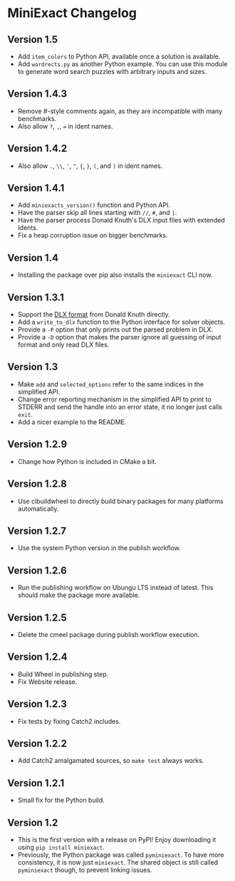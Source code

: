 # MiniExact Changelog

## Version 1.5

  - Add `item_colors` to Python API, available once a solution is
    available.
  - Add `wordrects.py` as another Python example. You can use this
    module to generate word search puzzles with arbitrary inputs and
    sizes.

## Version 1.4.3

  - Remove #-style comments again, as they are incompatible with many
    benchmarks.
  - Also allow `?`, `,`, `=` in ident names.

## Version 1.4.2

  - Also allow `.`, `\\`, `'`, `"`, `{`, `}`, `(`, and `)` in ident names.

## Version 1.4.1

  - Add `miniexacts_version()` function and Python API.
  - Have the parser skip all lines starting with `//`, `#`, and `|`.
  - Have the parser process Donald Knuth's DLX input files with extended Idents.
  - Fix a heap corruption issue on bigger benchmarks.

## Version 1.4

  - Installing the package over pip also installs the `miniexact` CLI now.

## Version 1.3.1

  - Support the [DLX format](https://cs.stanford.edu/~knuth/programs/dlx2.w)
    from Donald Knuth directly.
  - Add a `write_to_dlx` function to the Python interface for solver objects.
  - Provide a `-P` option that only prints out the parsed problem in DLX.
  - Provide a `-D` option that makes the parser ignore all guessing of input
    format and only read DLX files.

## Version 1.3

  - Make `add` and `selected_options` refer to the same indices in the
    simplified API.
  - Change error reporting mechanism in the simplified API to print to STDERR
    and send the handle into an error state, it no longer just calls `exit`.
  - Add a nicer example to the README.

## Version 1.2.9

  - Change how Python is included in CMake a bit.

## Version 1.2.8

  - Use cibuildwheel to directly build binary packages for many
    platforms automatically.

## Version 1.2.7

  - Use the system Python version in the publish workflow.

## Version 1.2.6

  - Run the publishing workflow on Ubungu LTS instead of latest. This
    should make the package more available.

## Version 1.2.5

  - Delete the cmeel package during publish workflow execution.

## Version 1.2.4

  - Build Wheel in publishing step.
  - Fix Website release.

## Version 1.2.3

  - Fix tests by fixing Catch2 includes.

## Version 1.2.2

  - Add Catch2 amalgamated sources, so `make test` always works.

## Version 1.2.1

  - Small fix for the Python build.

## Version 1.2

  - This is the first version with a release on PyPI! Enjoy
    downloading it using `pip install miniexact`.
  - Previously, the Python package was called `pyminiexact`. To have
    more consistency, it is now just `miniexact`. The shared object is
    still called `pyminiexact` though, to prevent linking issues.
